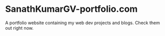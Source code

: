 # SanathKumarGV-portfolio.com
 A portfolio website containing my web dev projects and blogs. Check them out right now.
